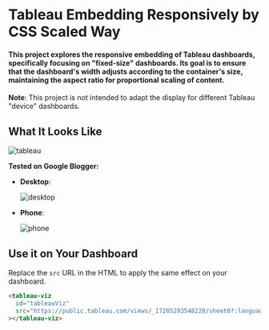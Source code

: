 # Tableau Embedding Responsively by CSS Scaled Way

#### This project explores the responsive embedding of Tableau dashboards, specifically focusing on "fixed-size" dashboards. Its goal is to ensure that the dashboard's width adjusts according to the container's size, maintaining the aspect ratio for proportional scaling of content.

**Note**: This project is not intended to adapt the display for different Tableau "device" dashboards.

## What It Looks Like

![tableau](https://github.com/user-attachments/assets/b0b8379e-0966-41bb-816f-557d2eb73be4)

**Tested on Google Blogger:**

- **Desktop**:
  
  ![desktop](https://github.com/user-attachments/assets/7cdaea7f-96d6-43a1-aaa0-97a142c56d25)

- **Phone**:
  
  ![phone](https://github.com/user-attachments/assets/4705b2e6-01ba-4514-858f-0454f9db6a72)

## Use it on Your Dashboard

Replace the `src` URL in the HTML to apply the same effect on your dashboard.
```html
<tableau-viz
  id="tableauViz"
  src="https://public.tableau.com/views/_17205293548220/sheet0?:language=zh-TW&:sid=&:redirect=auth&:display_count=n&:origin=viz_share_link"
></tableau-viz>
